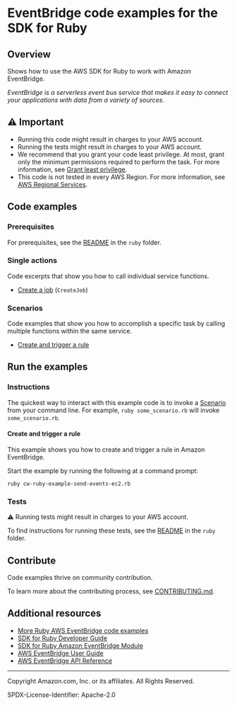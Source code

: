 <!--Generated by WRITEME on 2023-05-18 23:00:22.319775 (UTC)-->
# EventBridge code examples for the SDK for Ruby

## Overview

Shows how to use the AWS SDK for Ruby to work with Amazon EventBridge.

<!--custom.overview.start-->
<!--custom.overview.end-->

*EventBridge is a serverless event bus service that makes it easy to connect your applications with data from a variety of sources.*

## ⚠ Important

* Running this code might result in charges to your AWS account.
* Running the tests might result in charges to your AWS account.
* We recommend that you grant your code least privilege. At most, grant only the minimum permissions required to perform the task. For more information, see [Grant least privilege](https://docs.aws.amazon.com/IAM/latest/UserGuide/best-practices.html#grant-least-privilege).
* This code is not tested in every AWS Region. For more information, see [AWS Regional Services](https://aws.amazon.com/about-aws/global-infrastructure/regional-product-services).

<!--custom.important.start-->
<!--custom.important.end-->

## Code examples

### Prerequisites

For prerequisites, see the [README](../../README.md#Prerequisites) in the `ruby` folder.


<!--custom.prerequisites.start-->
<!--custom.prerequisites.end-->

### Single actions
Code excerpts that show you how to call individual service functions.

* [Create a job](./create_job.rb) (`CreateJob`)

### Scenarios

Code examples that show you how to accomplish a specific task by calling multiple
functions within the same service.

* [Create and trigger a rule](cw-ruby-example-send-events-ec2.rb) 

## Run the examples

### Instructions


<!--custom.instructions.start-->
The quickest way to interact with this example code is to invoke a [Scenario](#Scenarios) from your command line. For example, `ruby some_scenario.rb` will invoke `some_scenario.rb`.
<!--custom.instructions.end-->



#### Create and trigger a rule

This example shows you how to create and trigger a rule in Amazon EventBridge.


<!--custom.scenario_prereqs.eventbridge_Scenario_createAndTriggerARule.start-->
<!--custom.scenario_prereqs.eventbridge_Scenario_createAndTriggerARule.end-->

Start the example by running the following at a command prompt:

```
ruby cw-ruby-example-send-events-ec2.rb
```

<!--custom.scenarios.eventbridge_Scenario_createAndTriggerARule.start-->
<!--custom.scenarios.eventbridge_Scenario_createAndTriggerARule.end-->

### Tests

⚠ Running tests might result in charges to your AWS account.


To find instructions for running these tests, see the [README](../../README.md#Tests)
in the `ruby` folder.



<!--custom.tests.start-->

## Contribute
Code examples thrive on community contribution.

To learn more about the contributing process, see [CONTRIBUTING.md](../../../CONTRIBUTING.md).
<!--custom.tests.end-->

## Additional resources
<!--custom.resources.start-->
* [More Ruby AWS EventBridge code examples](https://docs.aws.amazon.com/sdk-for-ruby/v3/developer-guide/ruby_eventbridge_code_examples.html)
* [SDK for Ruby Developer Guide](https://aws.amazon.com/developer/language/ruby/)
* [SDK for Ruby Amazon EventBridge Module](https://docs.aws.amazon.com/sdk-for-ruby/v3/api/Aws/EventBridge.html)
* [AWS EventBridge User Guide](https://docs.aws.amazon.com/eventbridge/latest/userguide/eb-what-is.html)
* [AWS EventBridge API Reference](https://docs.aws.amazon.com/eventbridge/latest/APIReference/Welcome.html)
<!--custom.resources.end-->

---

Copyright Amazon.com, Inc. or its affiliates. All Rights Reserved.

SPDX-License-Identifier: Apache-2.0
